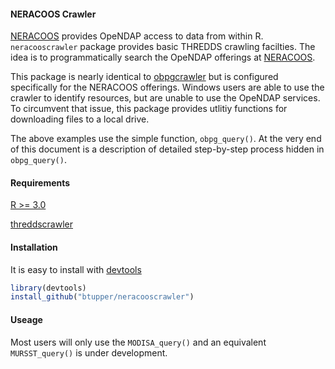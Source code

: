 #### NERACOOS Crawler

[NERACOOS](http://neracoos.org/) provides OpeNDAP access to data from within R.  `neracooscrawler` package provides basic THREDDS crawling facilties.  The idea is to programmatically search the OpeNDAP offerings at [NERACOOS](http://www.neracoos.org/thredds/catalog/GMRI/SATELLITE/NASA/catalog.html).  

This package is nearly identical to [obpgcrawler](https://github.com/btupper/obpgcrawler) but is configured specifically for the NERACOOS offerings.  Windows users are able to use the crawler to identify resources, but are unable to use the OpeNDAP services.  To circumvent that issue, this package provides utlitiy functions for downloading files to a local drive.


The above examples use the simple function, `obpg_query()`.  At the very end of this document is a description of detailed step-by-step process hidden in `obpg_query()`.

#### Requirements

[R >= 3.0](http://cran.r-project.org)

[threddscrawler](https://github.com/btupper/threddscrawler)

#### Installation

It is easy to install with [devtools](https://cran.r-project.org/web/packages/devtools/index.html)

```R
library(devtools)
install_github("btupper/neracooscrawler")
```

#### Useage

Most users will only use the `MODISA_query()` and an equivalent `MURSST_query()` is under development.

